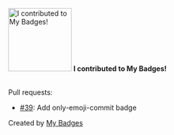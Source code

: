 <img src="https://my-badges.github.io/my-badges/my-badges-contributor.png" alt="I contributed to My Badges!" title="I contributed to My Badges!" width="128">
<strong>I contributed to My Badges!</strong>
<br><br>

Pull requests:

- <a href="https://github.com/my-badges/my-badges/pull/39">#39</a>: Add only-emoji-commit badge


Created by <a href="https://github.com/my-badges/my-badges">My Badges</a>